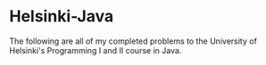 # Helsinki-Java
The following are all of my completed problems to the University of Helsinki's Programming I and II course in Java.

